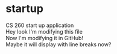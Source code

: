 # startup
CS 260 start up application  
Hey look I'm modifying this file  
Now I'm modifying it in GitHub!  
Maybe it will display with line breaks now?
